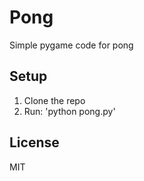 # Pong
Simple pygame code for pong

## Setup
1. Clone the repo
2. Run: 'python pong.py'

## License
MIT